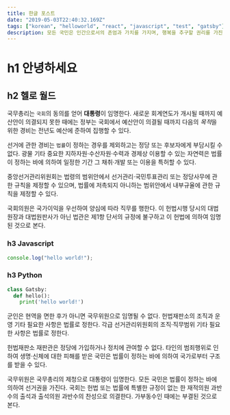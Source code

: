 ```yaml
---
title: 한글 포스트
date: "2019-05-03T22:40:32.169Z"
tags: ["korean", "helloworld", "react", "javascript", "test", "gatsby"]
description: 모든 국민은 인간으로서의 존엄과 가치를 가지며, 행복을 추구할 권리를 가진다. 국가는 개인이 가지는 불가침의 기본적 인권을 확인하고 이를 보장할 의무를 진다.
---
```


# h1 안녕하세요

## h2 헬로 월드

국무총리는 `국회`의 동의를 얻어 **대통령**이 임명한다. 새로운 회계연도가 개시될 때까지 예산안이 의결되지 못한 때에는 정부는 국회에서 예산안이 의결될 때까지 다음의 *목적*을 위한 경비는 전년도 예산에 준하여 집행할 수 있다.

선거에 관한 경비는 `법률`이 정하는 경우를 제외하고는 정당 또는 후보자에게 부담시킬 수 없다. 광물 기타 중요한 지하자원·수산자원·수력과 경제상 이용할 수 있는 자연력은 법률이 정하는 바에 의하여 일정한 기간 그 채취·개발 또는 이용을 특허할 수 있다.

중앙선거관리위원회는 법령의 범위안에서 선거관리·국민투표관리 또는 정당사무에 관한 규칙을 제정할 수 있으며, 법률에 저촉되지 아니하는 범위안에서 내부규율에 관한 규칙을 제정할 수 있다.

국회의원은 국가이익을 우선하여 양심에 따라 직무를 행한다. 이 헌법시행 당시의 대법원장과 대법원판사가 아닌 법관은 제1항 단서의 규정에 불구하고 이 헌법에 의하여 임명된 것으로 본다.

### h3 Javascript

```js
console.log("hello world!");
```

### h3 Python

```python
class Gatsby:
  def hello():
    print('hello world!')
```

군인은 현역을 면한 후가 아니면 국무위원으로 임명될 수 없다. 헌법재판소의 조직과 운영 기타 필요한 사항은 법률로 정한다. 각급 선거관리위원회의 조직·직무범위 기타 필요한 사항은 법률로 정한다.

헌법재판소 재판관은 정당에 가입하거나 정치에 관여할 수 없다. 타인의 범죄행위로 인하여 생명·신체에 대한 피해를 받은 국민은 법률이 정하는 바에 의하여 국가로부터 구조를 받을 수 있다.

국무위원은 국무총리의 제청으로 대통령이 임명한다. 모든 국민은 법률이 정하는 바에 의하여 선거권을 가진다. 국회는 헌법 또는 법률에 특별한 규정이 없는 한 재적의원 과반수의 출석과 출석의원 과반수의 찬성으로 의결한다. 가부동수인 때에는 부결된 것으로 본다.
